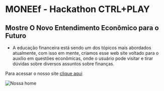 # MONEEf - Hackathon CTRL+PLAY

## Mostre O Novo Entendimento Econômico para o Futuro

- A educação financeira está sendo um dos tópicos mais abordados atualmente, com isso em mente, criamos esse web site voltado para o auxílio em questões econômicas, onde o usuário pode visitar e tirar dúvidas sobre diversos assuntos sobre finanças. 

Para acessar o nosso site [clique aqui](https://wendellcs.github.io/hackathon-ctrlyoung/)

![Nossa home](https://github.com/user-attachments/assets/51b4851f-c240-4d14-ac0d-c4e905665c46)

